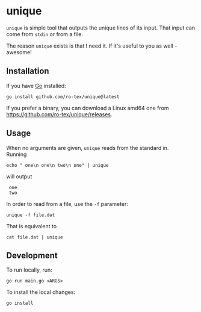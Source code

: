 # unique

`unique` is simple tool that outputs the unique lines of its input. That input can come from `stdin` or from a file.

The reason `unique` exists is that I need it. If it's useful to you as well - awesome!

## Installation

If you have [Go](https://go.dev/) installed:

```shell
go install github.com/ro-tex/unique@latest
```

If you prefer a binary, you can download a Linux amd64 one from https://github.com/ro-tex/unique/releases.

## Usage

When no arguments are given, `unique` reads from the standard in.  
Running

```shell
echo " one\n one\n two\n one" | unique
```

will output

```
 one
 two
```

In order to read from a file, use the `-f` parameter:

```shell
unique -f file.dat
```

That is equivalent to

```shell
cat file.dat | unique
```

## Development

To run locally, run:

```shell
go run main.go <ARGS>
```

To install the local changes:

```shell
go install
```
